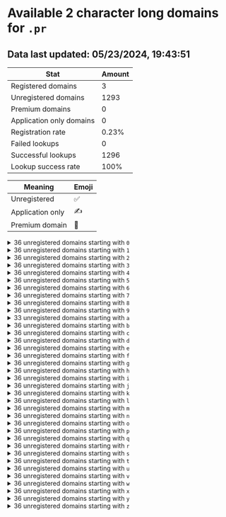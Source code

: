 # Available 2 character long domains for `.pr`

## Data last updated: 05/23/2024, 19:43:51

|Stat|Amount|
|--|--|
|Registered domains|3|
|Unregistered domains|1293|
|Premium domains|0|
|Application only domains|0|
|Registration rate|0.23%|
|Failed lookups|0|
|Successful lookups|1296|
|Lookup success rate|100%|


|Meaning|Emoji|
|--|--|
|Unregistered|:white_check_mark:|
|Application only|:writing_hand:|
|Premium domain|:gem:|

<details>
<summary>36 unregistered domains starting with <bold><code>0</code></bold></summary>

|Type|Domain|
|--|--|
|:white_check_mark:|`00.pr`|
|:white_check_mark:|`01.pr`|
|:white_check_mark:|`02.pr`|
|:white_check_mark:|`03.pr`|
|:white_check_mark:|`04.pr`|
|:white_check_mark:|`05.pr`|
|:white_check_mark:|`06.pr`|
|:white_check_mark:|`07.pr`|
|:white_check_mark:|`08.pr`|
|:white_check_mark:|`09.pr`|
|:white_check_mark:|`0a.pr`|
|:white_check_mark:|`0b.pr`|
|:white_check_mark:|`0c.pr`|
|:white_check_mark:|`0d.pr`|
|:white_check_mark:|`0e.pr`|
|:white_check_mark:|`0f.pr`|
|:white_check_mark:|`0g.pr`|
|:white_check_mark:|`0h.pr`|
|:white_check_mark:|`0i.pr`|
|:white_check_mark:|`0j.pr`|
|:white_check_mark:|`0k.pr`|
|:white_check_mark:|`0l.pr`|
|:white_check_mark:|`0m.pr`|
|:white_check_mark:|`0n.pr`|
|:white_check_mark:|`0o.pr`|
|:white_check_mark:|`0p.pr`|
|:white_check_mark:|`0q.pr`|
|:white_check_mark:|`0r.pr`|
|:white_check_mark:|`0s.pr`|
|:white_check_mark:|`0t.pr`|
|:white_check_mark:|`0u.pr`|
|:white_check_mark:|`0v.pr`|
|:white_check_mark:|`0w.pr`|
|:white_check_mark:|`0x.pr`|
|:white_check_mark:|`0y.pr`|
|:white_check_mark:|`0z.pr`|
</details>
<details>
<summary>36 unregistered domains starting with <bold><code>1</code></bold></summary>

|Type|Domain|
|--|--|
|:white_check_mark:|`10.pr`|
|:white_check_mark:|`11.pr`|
|:white_check_mark:|`12.pr`|
|:white_check_mark:|`13.pr`|
|:white_check_mark:|`14.pr`|
|:white_check_mark:|`15.pr`|
|:white_check_mark:|`16.pr`|
|:white_check_mark:|`17.pr`|
|:white_check_mark:|`18.pr`|
|:white_check_mark:|`19.pr`|
|:white_check_mark:|`1a.pr`|
|:white_check_mark:|`1b.pr`|
|:white_check_mark:|`1c.pr`|
|:white_check_mark:|`1d.pr`|
|:white_check_mark:|`1e.pr`|
|:white_check_mark:|`1f.pr`|
|:white_check_mark:|`1g.pr`|
|:white_check_mark:|`1h.pr`|
|:white_check_mark:|`1i.pr`|
|:white_check_mark:|`1j.pr`|
|:white_check_mark:|`1k.pr`|
|:white_check_mark:|`1l.pr`|
|:white_check_mark:|`1m.pr`|
|:white_check_mark:|`1n.pr`|
|:white_check_mark:|`1o.pr`|
|:white_check_mark:|`1p.pr`|
|:white_check_mark:|`1q.pr`|
|:white_check_mark:|`1r.pr`|
|:white_check_mark:|`1s.pr`|
|:white_check_mark:|`1t.pr`|
|:white_check_mark:|`1u.pr`|
|:white_check_mark:|`1v.pr`|
|:white_check_mark:|`1w.pr`|
|:white_check_mark:|`1x.pr`|
|:white_check_mark:|`1y.pr`|
|:white_check_mark:|`1z.pr`|
</details>
<details>
<summary>36 unregistered domains starting with <bold><code>2</code></bold></summary>

|Type|Domain|
|--|--|
|:white_check_mark:|`20.pr`|
|:white_check_mark:|`21.pr`|
|:white_check_mark:|`22.pr`|
|:white_check_mark:|`23.pr`|
|:white_check_mark:|`24.pr`|
|:white_check_mark:|`25.pr`|
|:white_check_mark:|`26.pr`|
|:white_check_mark:|`27.pr`|
|:white_check_mark:|`28.pr`|
|:white_check_mark:|`29.pr`|
|:white_check_mark:|`2a.pr`|
|:white_check_mark:|`2b.pr`|
|:white_check_mark:|`2c.pr`|
|:white_check_mark:|`2d.pr`|
|:white_check_mark:|`2e.pr`|
|:white_check_mark:|`2f.pr`|
|:white_check_mark:|`2g.pr`|
|:white_check_mark:|`2h.pr`|
|:white_check_mark:|`2i.pr`|
|:white_check_mark:|`2j.pr`|
|:white_check_mark:|`2k.pr`|
|:white_check_mark:|`2l.pr`|
|:white_check_mark:|`2m.pr`|
|:white_check_mark:|`2n.pr`|
|:white_check_mark:|`2o.pr`|
|:white_check_mark:|`2p.pr`|
|:white_check_mark:|`2q.pr`|
|:white_check_mark:|`2r.pr`|
|:white_check_mark:|`2s.pr`|
|:white_check_mark:|`2t.pr`|
|:white_check_mark:|`2u.pr`|
|:white_check_mark:|`2v.pr`|
|:white_check_mark:|`2w.pr`|
|:white_check_mark:|`2x.pr`|
|:white_check_mark:|`2y.pr`|
|:white_check_mark:|`2z.pr`|
</details>
<details>
<summary>36 unregistered domains starting with <bold><code>3</code></bold></summary>

|Type|Domain|
|--|--|
|:white_check_mark:|`30.pr`|
|:white_check_mark:|`31.pr`|
|:white_check_mark:|`32.pr`|
|:white_check_mark:|`33.pr`|
|:white_check_mark:|`34.pr`|
|:white_check_mark:|`35.pr`|
|:white_check_mark:|`36.pr`|
|:white_check_mark:|`37.pr`|
|:white_check_mark:|`38.pr`|
|:white_check_mark:|`39.pr`|
|:white_check_mark:|`3a.pr`|
|:white_check_mark:|`3b.pr`|
|:white_check_mark:|`3c.pr`|
|:white_check_mark:|`3d.pr`|
|:white_check_mark:|`3e.pr`|
|:white_check_mark:|`3f.pr`|
|:white_check_mark:|`3g.pr`|
|:white_check_mark:|`3h.pr`|
|:white_check_mark:|`3i.pr`|
|:white_check_mark:|`3j.pr`|
|:white_check_mark:|`3k.pr`|
|:white_check_mark:|`3l.pr`|
|:white_check_mark:|`3m.pr`|
|:white_check_mark:|`3n.pr`|
|:white_check_mark:|`3o.pr`|
|:white_check_mark:|`3p.pr`|
|:white_check_mark:|`3q.pr`|
|:white_check_mark:|`3r.pr`|
|:white_check_mark:|`3s.pr`|
|:white_check_mark:|`3t.pr`|
|:white_check_mark:|`3u.pr`|
|:white_check_mark:|`3v.pr`|
|:white_check_mark:|`3w.pr`|
|:white_check_mark:|`3x.pr`|
|:white_check_mark:|`3y.pr`|
|:white_check_mark:|`3z.pr`|
</details>
<details>
<summary>36 unregistered domains starting with <bold><code>4</code></bold></summary>

|Type|Domain|
|--|--|
|:white_check_mark:|`40.pr`|
|:white_check_mark:|`41.pr`|
|:white_check_mark:|`42.pr`|
|:white_check_mark:|`43.pr`|
|:white_check_mark:|`44.pr`|
|:white_check_mark:|`45.pr`|
|:white_check_mark:|`46.pr`|
|:white_check_mark:|`47.pr`|
|:white_check_mark:|`48.pr`|
|:white_check_mark:|`49.pr`|
|:white_check_mark:|`4a.pr`|
|:white_check_mark:|`4b.pr`|
|:white_check_mark:|`4c.pr`|
|:white_check_mark:|`4d.pr`|
|:white_check_mark:|`4e.pr`|
|:white_check_mark:|`4f.pr`|
|:white_check_mark:|`4g.pr`|
|:white_check_mark:|`4h.pr`|
|:white_check_mark:|`4i.pr`|
|:white_check_mark:|`4j.pr`|
|:white_check_mark:|`4k.pr`|
|:white_check_mark:|`4l.pr`|
|:white_check_mark:|`4m.pr`|
|:white_check_mark:|`4n.pr`|
|:white_check_mark:|`4o.pr`|
|:white_check_mark:|`4p.pr`|
|:white_check_mark:|`4q.pr`|
|:white_check_mark:|`4r.pr`|
|:white_check_mark:|`4s.pr`|
|:white_check_mark:|`4t.pr`|
|:white_check_mark:|`4u.pr`|
|:white_check_mark:|`4v.pr`|
|:white_check_mark:|`4w.pr`|
|:white_check_mark:|`4x.pr`|
|:white_check_mark:|`4y.pr`|
|:white_check_mark:|`4z.pr`|
</details>
<details>
<summary>36 unregistered domains starting with <bold><code>5</code></bold></summary>

|Type|Domain|
|--|--|
|:white_check_mark:|`50.pr`|
|:white_check_mark:|`51.pr`|
|:white_check_mark:|`52.pr`|
|:white_check_mark:|`53.pr`|
|:white_check_mark:|`54.pr`|
|:white_check_mark:|`55.pr`|
|:white_check_mark:|`56.pr`|
|:white_check_mark:|`57.pr`|
|:white_check_mark:|`58.pr`|
|:white_check_mark:|`59.pr`|
|:white_check_mark:|`5a.pr`|
|:white_check_mark:|`5b.pr`|
|:white_check_mark:|`5c.pr`|
|:white_check_mark:|`5d.pr`|
|:white_check_mark:|`5e.pr`|
|:white_check_mark:|`5f.pr`|
|:white_check_mark:|`5g.pr`|
|:white_check_mark:|`5h.pr`|
|:white_check_mark:|`5i.pr`|
|:white_check_mark:|`5j.pr`|
|:white_check_mark:|`5k.pr`|
|:white_check_mark:|`5l.pr`|
|:white_check_mark:|`5m.pr`|
|:white_check_mark:|`5n.pr`|
|:white_check_mark:|`5o.pr`|
|:white_check_mark:|`5p.pr`|
|:white_check_mark:|`5q.pr`|
|:white_check_mark:|`5r.pr`|
|:white_check_mark:|`5s.pr`|
|:white_check_mark:|`5t.pr`|
|:white_check_mark:|`5u.pr`|
|:white_check_mark:|`5v.pr`|
|:white_check_mark:|`5w.pr`|
|:white_check_mark:|`5x.pr`|
|:white_check_mark:|`5y.pr`|
|:white_check_mark:|`5z.pr`|
</details>
<details>
<summary>36 unregistered domains starting with <bold><code>6</code></bold></summary>

|Type|Domain|
|--|--|
|:white_check_mark:|`60.pr`|
|:white_check_mark:|`61.pr`|
|:white_check_mark:|`62.pr`|
|:white_check_mark:|`63.pr`|
|:white_check_mark:|`64.pr`|
|:white_check_mark:|`65.pr`|
|:white_check_mark:|`66.pr`|
|:white_check_mark:|`67.pr`|
|:white_check_mark:|`68.pr`|
|:white_check_mark:|`69.pr`|
|:white_check_mark:|`6a.pr`|
|:white_check_mark:|`6b.pr`|
|:white_check_mark:|`6c.pr`|
|:white_check_mark:|`6d.pr`|
|:white_check_mark:|`6e.pr`|
|:white_check_mark:|`6f.pr`|
|:white_check_mark:|`6g.pr`|
|:white_check_mark:|`6h.pr`|
|:white_check_mark:|`6i.pr`|
|:white_check_mark:|`6j.pr`|
|:white_check_mark:|`6k.pr`|
|:white_check_mark:|`6l.pr`|
|:white_check_mark:|`6m.pr`|
|:white_check_mark:|`6n.pr`|
|:white_check_mark:|`6o.pr`|
|:white_check_mark:|`6p.pr`|
|:white_check_mark:|`6q.pr`|
|:white_check_mark:|`6r.pr`|
|:white_check_mark:|`6s.pr`|
|:white_check_mark:|`6t.pr`|
|:white_check_mark:|`6u.pr`|
|:white_check_mark:|`6v.pr`|
|:white_check_mark:|`6w.pr`|
|:white_check_mark:|`6x.pr`|
|:white_check_mark:|`6y.pr`|
|:white_check_mark:|`6z.pr`|
</details>
<details>
<summary>36 unregistered domains starting with <bold><code>7</code></bold></summary>

|Type|Domain|
|--|--|
|:white_check_mark:|`70.pr`|
|:white_check_mark:|`71.pr`|
|:white_check_mark:|`72.pr`|
|:white_check_mark:|`73.pr`|
|:white_check_mark:|`74.pr`|
|:white_check_mark:|`75.pr`|
|:white_check_mark:|`76.pr`|
|:white_check_mark:|`77.pr`|
|:white_check_mark:|`78.pr`|
|:white_check_mark:|`79.pr`|
|:white_check_mark:|`7a.pr`|
|:white_check_mark:|`7b.pr`|
|:white_check_mark:|`7c.pr`|
|:white_check_mark:|`7d.pr`|
|:white_check_mark:|`7e.pr`|
|:white_check_mark:|`7f.pr`|
|:white_check_mark:|`7g.pr`|
|:white_check_mark:|`7h.pr`|
|:white_check_mark:|`7i.pr`|
|:white_check_mark:|`7j.pr`|
|:white_check_mark:|`7k.pr`|
|:white_check_mark:|`7l.pr`|
|:white_check_mark:|`7m.pr`|
|:white_check_mark:|`7n.pr`|
|:white_check_mark:|`7o.pr`|
|:white_check_mark:|`7p.pr`|
|:white_check_mark:|`7q.pr`|
|:white_check_mark:|`7r.pr`|
|:white_check_mark:|`7s.pr`|
|:white_check_mark:|`7t.pr`|
|:white_check_mark:|`7u.pr`|
|:white_check_mark:|`7v.pr`|
|:white_check_mark:|`7w.pr`|
|:white_check_mark:|`7x.pr`|
|:white_check_mark:|`7y.pr`|
|:white_check_mark:|`7z.pr`|
</details>
<details>
<summary>36 unregistered domains starting with <bold><code>8</code></bold></summary>

|Type|Domain|
|--|--|
|:white_check_mark:|`80.pr`|
|:white_check_mark:|`81.pr`|
|:white_check_mark:|`82.pr`|
|:white_check_mark:|`83.pr`|
|:white_check_mark:|`84.pr`|
|:white_check_mark:|`85.pr`|
|:white_check_mark:|`86.pr`|
|:white_check_mark:|`87.pr`|
|:white_check_mark:|`88.pr`|
|:white_check_mark:|`89.pr`|
|:white_check_mark:|`8a.pr`|
|:white_check_mark:|`8b.pr`|
|:white_check_mark:|`8c.pr`|
|:white_check_mark:|`8d.pr`|
|:white_check_mark:|`8e.pr`|
|:white_check_mark:|`8f.pr`|
|:white_check_mark:|`8g.pr`|
|:white_check_mark:|`8h.pr`|
|:white_check_mark:|`8i.pr`|
|:white_check_mark:|`8j.pr`|
|:white_check_mark:|`8k.pr`|
|:white_check_mark:|`8l.pr`|
|:white_check_mark:|`8m.pr`|
|:white_check_mark:|`8n.pr`|
|:white_check_mark:|`8o.pr`|
|:white_check_mark:|`8p.pr`|
|:white_check_mark:|`8q.pr`|
|:white_check_mark:|`8r.pr`|
|:white_check_mark:|`8s.pr`|
|:white_check_mark:|`8t.pr`|
|:white_check_mark:|`8u.pr`|
|:white_check_mark:|`8v.pr`|
|:white_check_mark:|`8w.pr`|
|:white_check_mark:|`8x.pr`|
|:white_check_mark:|`8y.pr`|
|:white_check_mark:|`8z.pr`|
</details>
<details>
<summary>36 unregistered domains starting with <bold><code>9</code></bold></summary>

|Type|Domain|
|--|--|
|:white_check_mark:|`90.pr`|
|:white_check_mark:|`91.pr`|
|:white_check_mark:|`92.pr`|
|:white_check_mark:|`93.pr`|
|:white_check_mark:|`94.pr`|
|:white_check_mark:|`95.pr`|
|:white_check_mark:|`96.pr`|
|:white_check_mark:|`97.pr`|
|:white_check_mark:|`98.pr`|
|:white_check_mark:|`99.pr`|
|:white_check_mark:|`9a.pr`|
|:white_check_mark:|`9b.pr`|
|:white_check_mark:|`9c.pr`|
|:white_check_mark:|`9d.pr`|
|:white_check_mark:|`9e.pr`|
|:white_check_mark:|`9f.pr`|
|:white_check_mark:|`9g.pr`|
|:white_check_mark:|`9h.pr`|
|:white_check_mark:|`9i.pr`|
|:white_check_mark:|`9j.pr`|
|:white_check_mark:|`9k.pr`|
|:white_check_mark:|`9l.pr`|
|:white_check_mark:|`9m.pr`|
|:white_check_mark:|`9n.pr`|
|:white_check_mark:|`9o.pr`|
|:white_check_mark:|`9p.pr`|
|:white_check_mark:|`9q.pr`|
|:white_check_mark:|`9r.pr`|
|:white_check_mark:|`9s.pr`|
|:white_check_mark:|`9t.pr`|
|:white_check_mark:|`9u.pr`|
|:white_check_mark:|`9v.pr`|
|:white_check_mark:|`9w.pr`|
|:white_check_mark:|`9x.pr`|
|:white_check_mark:|`9y.pr`|
|:white_check_mark:|`9z.pr`|
</details>
<details>
<summary>33 unregistered domains starting with <bold><code>a</code></bold></summary>

|Type|Domain|
|--|--|
|:white_check_mark:|`a0.pr`|
|:white_check_mark:|`a1.pr`|
|:white_check_mark:|`a2.pr`|
|:white_check_mark:|`a3.pr`|
|:white_check_mark:|`a4.pr`|
|:white_check_mark:|`a5.pr`|
|:white_check_mark:|`a6.pr`|
|:white_check_mark:|`a7.pr`|
|:white_check_mark:|`a8.pr`|
|:white_check_mark:|`a9.pr`|
|:white_check_mark:|`aa.pr`|
|:white_check_mark:|`ab.pr`|
|:white_check_mark:|`ad.pr`|
|:white_check_mark:|`ae.pr`|
|:white_check_mark:|`af.pr`|
|:white_check_mark:|`ah.pr`|
|:white_check_mark:|`aj.pr`|
|:white_check_mark:|`ak.pr`|
|:white_check_mark:|`al.pr`|
|:white_check_mark:|`am.pr`|
|:white_check_mark:|`an.pr`|
|:white_check_mark:|`ao.pr`|
|:white_check_mark:|`ap.pr`|
|:white_check_mark:|`aq.pr`|
|:white_check_mark:|`ar.pr`|
|:white_check_mark:|`as.pr`|
|:white_check_mark:|`at.pr`|
|:white_check_mark:|`au.pr`|
|:white_check_mark:|`av.pr`|
|:white_check_mark:|`aw.pr`|
|:white_check_mark:|`ax.pr`|
|:white_check_mark:|`ay.pr`|
|:white_check_mark:|`az.pr`|
</details>
<details>
<summary>36 unregistered domains starting with <bold><code>b</code></bold></summary>

|Type|Domain|
|--|--|
|:white_check_mark:|`b0.pr`|
|:white_check_mark:|`b1.pr`|
|:white_check_mark:|`b2.pr`|
|:white_check_mark:|`b3.pr`|
|:white_check_mark:|`b4.pr`|
|:white_check_mark:|`b5.pr`|
|:white_check_mark:|`b6.pr`|
|:white_check_mark:|`b7.pr`|
|:white_check_mark:|`b8.pr`|
|:white_check_mark:|`b9.pr`|
|:white_check_mark:|`ba.pr`|
|:white_check_mark:|`bb.pr`|
|:white_check_mark:|`bc.pr`|
|:white_check_mark:|`bd.pr`|
|:white_check_mark:|`be.pr`|
|:white_check_mark:|`bf.pr`|
|:white_check_mark:|`bg.pr`|
|:white_check_mark:|`bh.pr`|
|:white_check_mark:|`bi.pr`|
|:white_check_mark:|`bj.pr`|
|:white_check_mark:|`bk.pr`|
|:white_check_mark:|`bl.pr`|
|:white_check_mark:|`bm.pr`|
|:white_check_mark:|`bn.pr`|
|:white_check_mark:|`bo.pr`|
|:white_check_mark:|`bp.pr`|
|:white_check_mark:|`bq.pr`|
|:white_check_mark:|`br.pr`|
|:white_check_mark:|`bs.pr`|
|:white_check_mark:|`bt.pr`|
|:white_check_mark:|`bu.pr`|
|:white_check_mark:|`bv.pr`|
|:white_check_mark:|`bw.pr`|
|:white_check_mark:|`bx.pr`|
|:white_check_mark:|`by.pr`|
|:white_check_mark:|`bz.pr`|
</details>
<details>
<summary>36 unregistered domains starting with <bold><code>c</code></bold></summary>

|Type|Domain|
|--|--|
|:white_check_mark:|`c0.pr`|
|:white_check_mark:|`c1.pr`|
|:white_check_mark:|`c2.pr`|
|:white_check_mark:|`c3.pr`|
|:white_check_mark:|`c4.pr`|
|:white_check_mark:|`c5.pr`|
|:white_check_mark:|`c6.pr`|
|:white_check_mark:|`c7.pr`|
|:white_check_mark:|`c8.pr`|
|:white_check_mark:|`c9.pr`|
|:white_check_mark:|`ca.pr`|
|:white_check_mark:|`cb.pr`|
|:white_check_mark:|`cc.pr`|
|:white_check_mark:|`cd.pr`|
|:white_check_mark:|`ce.pr`|
|:white_check_mark:|`cf.pr`|
|:white_check_mark:|`cg.pr`|
|:white_check_mark:|`ch.pr`|
|:white_check_mark:|`ci.pr`|
|:white_check_mark:|`cj.pr`|
|:white_check_mark:|`ck.pr`|
|:white_check_mark:|`cl.pr`|
|:white_check_mark:|`cm.pr`|
|:white_check_mark:|`cn.pr`|
|:white_check_mark:|`co.pr`|
|:white_check_mark:|`cp.pr`|
|:white_check_mark:|`cq.pr`|
|:white_check_mark:|`cr.pr`|
|:white_check_mark:|`cs.pr`|
|:white_check_mark:|`ct.pr`|
|:white_check_mark:|`cu.pr`|
|:white_check_mark:|`cv.pr`|
|:white_check_mark:|`cw.pr`|
|:white_check_mark:|`cx.pr`|
|:white_check_mark:|`cy.pr`|
|:white_check_mark:|`cz.pr`|
</details>
<details>
<summary>36 unregistered domains starting with <bold><code>d</code></bold></summary>

|Type|Domain|
|--|--|
|:white_check_mark:|`d0.pr`|
|:white_check_mark:|`d1.pr`|
|:white_check_mark:|`d2.pr`|
|:white_check_mark:|`d3.pr`|
|:white_check_mark:|`d4.pr`|
|:white_check_mark:|`d5.pr`|
|:white_check_mark:|`d6.pr`|
|:white_check_mark:|`d7.pr`|
|:white_check_mark:|`d8.pr`|
|:white_check_mark:|`d9.pr`|
|:white_check_mark:|`da.pr`|
|:white_check_mark:|`db.pr`|
|:white_check_mark:|`dc.pr`|
|:white_check_mark:|`dd.pr`|
|:white_check_mark:|`de.pr`|
|:white_check_mark:|`df.pr`|
|:white_check_mark:|`dg.pr`|
|:white_check_mark:|`dh.pr`|
|:white_check_mark:|`di.pr`|
|:white_check_mark:|`dj.pr`|
|:white_check_mark:|`dk.pr`|
|:white_check_mark:|`dl.pr`|
|:white_check_mark:|`dm.pr`|
|:white_check_mark:|`dn.pr`|
|:white_check_mark:|`do.pr`|
|:white_check_mark:|`dp.pr`|
|:white_check_mark:|`dq.pr`|
|:white_check_mark:|`dr.pr`|
|:white_check_mark:|`ds.pr`|
|:white_check_mark:|`dt.pr`|
|:white_check_mark:|`du.pr`|
|:white_check_mark:|`dv.pr`|
|:white_check_mark:|`dw.pr`|
|:white_check_mark:|`dx.pr`|
|:white_check_mark:|`dy.pr`|
|:white_check_mark:|`dz.pr`|
</details>
<details>
<summary>36 unregistered domains starting with <bold><code>e</code></bold></summary>

|Type|Domain|
|--|--|
|:white_check_mark:|`e0.pr`|
|:white_check_mark:|`e1.pr`|
|:white_check_mark:|`e2.pr`|
|:white_check_mark:|`e3.pr`|
|:white_check_mark:|`e4.pr`|
|:white_check_mark:|`e5.pr`|
|:white_check_mark:|`e6.pr`|
|:white_check_mark:|`e7.pr`|
|:white_check_mark:|`e8.pr`|
|:white_check_mark:|`e9.pr`|
|:white_check_mark:|`ea.pr`|
|:white_check_mark:|`eb.pr`|
|:white_check_mark:|`ec.pr`|
|:white_check_mark:|`ed.pr`|
|:white_check_mark:|`ee.pr`|
|:white_check_mark:|`ef.pr`|
|:white_check_mark:|`eg.pr`|
|:white_check_mark:|`eh.pr`|
|:white_check_mark:|`ei.pr`|
|:white_check_mark:|`ej.pr`|
|:white_check_mark:|`ek.pr`|
|:white_check_mark:|`el.pr`|
|:white_check_mark:|`em.pr`|
|:white_check_mark:|`en.pr`|
|:white_check_mark:|`eo.pr`|
|:white_check_mark:|`ep.pr`|
|:white_check_mark:|`eq.pr`|
|:white_check_mark:|`er.pr`|
|:white_check_mark:|`es.pr`|
|:white_check_mark:|`et.pr`|
|:white_check_mark:|`eu.pr`|
|:white_check_mark:|`ev.pr`|
|:white_check_mark:|`ew.pr`|
|:white_check_mark:|`ex.pr`|
|:white_check_mark:|`ey.pr`|
|:white_check_mark:|`ez.pr`|
</details>
<details>
<summary>36 unregistered domains starting with <bold><code>f</code></bold></summary>

|Type|Domain|
|--|--|
|:white_check_mark:|`f0.pr`|
|:white_check_mark:|`f1.pr`|
|:white_check_mark:|`f2.pr`|
|:white_check_mark:|`f3.pr`|
|:white_check_mark:|`f4.pr`|
|:white_check_mark:|`f5.pr`|
|:white_check_mark:|`f6.pr`|
|:white_check_mark:|`f7.pr`|
|:white_check_mark:|`f8.pr`|
|:white_check_mark:|`f9.pr`|
|:white_check_mark:|`fa.pr`|
|:white_check_mark:|`fb.pr`|
|:white_check_mark:|`fc.pr`|
|:white_check_mark:|`fd.pr`|
|:white_check_mark:|`fe.pr`|
|:white_check_mark:|`ff.pr`|
|:white_check_mark:|`fg.pr`|
|:white_check_mark:|`fh.pr`|
|:white_check_mark:|`fi.pr`|
|:white_check_mark:|`fj.pr`|
|:white_check_mark:|`fk.pr`|
|:white_check_mark:|`fl.pr`|
|:white_check_mark:|`fm.pr`|
|:white_check_mark:|`fn.pr`|
|:white_check_mark:|`fo.pr`|
|:white_check_mark:|`fp.pr`|
|:white_check_mark:|`fq.pr`|
|:white_check_mark:|`fr.pr`|
|:white_check_mark:|`fs.pr`|
|:white_check_mark:|`ft.pr`|
|:white_check_mark:|`fu.pr`|
|:white_check_mark:|`fv.pr`|
|:white_check_mark:|`fw.pr`|
|:white_check_mark:|`fx.pr`|
|:white_check_mark:|`fy.pr`|
|:white_check_mark:|`fz.pr`|
</details>
<details>
<summary>36 unregistered domains starting with <bold><code>g</code></bold></summary>

|Type|Domain|
|--|--|
|:white_check_mark:|`g0.pr`|
|:white_check_mark:|`g1.pr`|
|:white_check_mark:|`g2.pr`|
|:white_check_mark:|`g3.pr`|
|:white_check_mark:|`g4.pr`|
|:white_check_mark:|`g5.pr`|
|:white_check_mark:|`g6.pr`|
|:white_check_mark:|`g7.pr`|
|:white_check_mark:|`g8.pr`|
|:white_check_mark:|`g9.pr`|
|:white_check_mark:|`ga.pr`|
|:white_check_mark:|`gb.pr`|
|:white_check_mark:|`gc.pr`|
|:white_check_mark:|`gd.pr`|
|:white_check_mark:|`ge.pr`|
|:white_check_mark:|`gf.pr`|
|:white_check_mark:|`gg.pr`|
|:white_check_mark:|`gh.pr`|
|:white_check_mark:|`gi.pr`|
|:white_check_mark:|`gj.pr`|
|:white_check_mark:|`gk.pr`|
|:white_check_mark:|`gl.pr`|
|:white_check_mark:|`gm.pr`|
|:white_check_mark:|`gn.pr`|
|:white_check_mark:|`go.pr`|
|:white_check_mark:|`gp.pr`|
|:white_check_mark:|`gq.pr`|
|:white_check_mark:|`gr.pr`|
|:white_check_mark:|`gs.pr`|
|:white_check_mark:|`gt.pr`|
|:white_check_mark:|`gu.pr`|
|:white_check_mark:|`gv.pr`|
|:white_check_mark:|`gw.pr`|
|:white_check_mark:|`gx.pr`|
|:white_check_mark:|`gy.pr`|
|:white_check_mark:|`gz.pr`|
</details>
<details>
<summary>36 unregistered domains starting with <bold><code>h</code></bold></summary>

|Type|Domain|
|--|--|
|:white_check_mark:|`h0.pr`|
|:white_check_mark:|`h1.pr`|
|:white_check_mark:|`h2.pr`|
|:white_check_mark:|`h3.pr`|
|:white_check_mark:|`h4.pr`|
|:white_check_mark:|`h5.pr`|
|:white_check_mark:|`h6.pr`|
|:white_check_mark:|`h7.pr`|
|:white_check_mark:|`h8.pr`|
|:white_check_mark:|`h9.pr`|
|:white_check_mark:|`ha.pr`|
|:white_check_mark:|`hb.pr`|
|:white_check_mark:|`hc.pr`|
|:white_check_mark:|`hd.pr`|
|:white_check_mark:|`he.pr`|
|:white_check_mark:|`hf.pr`|
|:white_check_mark:|`hg.pr`|
|:white_check_mark:|`hh.pr`|
|:white_check_mark:|`hi.pr`|
|:white_check_mark:|`hj.pr`|
|:white_check_mark:|`hk.pr`|
|:white_check_mark:|`hl.pr`|
|:white_check_mark:|`hm.pr`|
|:white_check_mark:|`hn.pr`|
|:white_check_mark:|`ho.pr`|
|:white_check_mark:|`hp.pr`|
|:white_check_mark:|`hq.pr`|
|:white_check_mark:|`hr.pr`|
|:white_check_mark:|`hs.pr`|
|:white_check_mark:|`ht.pr`|
|:white_check_mark:|`hu.pr`|
|:white_check_mark:|`hv.pr`|
|:white_check_mark:|`hw.pr`|
|:white_check_mark:|`hx.pr`|
|:white_check_mark:|`hy.pr`|
|:white_check_mark:|`hz.pr`|
</details>
<details>
<summary>36 unregistered domains starting with <bold><code>i</code></bold></summary>

|Type|Domain|
|--|--|
|:white_check_mark:|`i0.pr`|
|:white_check_mark:|`i1.pr`|
|:white_check_mark:|`i2.pr`|
|:white_check_mark:|`i3.pr`|
|:white_check_mark:|`i4.pr`|
|:white_check_mark:|`i5.pr`|
|:white_check_mark:|`i6.pr`|
|:white_check_mark:|`i7.pr`|
|:white_check_mark:|`i8.pr`|
|:white_check_mark:|`i9.pr`|
|:white_check_mark:|`ia.pr`|
|:white_check_mark:|`ib.pr`|
|:white_check_mark:|`ic.pr`|
|:white_check_mark:|`id.pr`|
|:white_check_mark:|`ie.pr`|
|:white_check_mark:|`if.pr`|
|:white_check_mark:|`ig.pr`|
|:white_check_mark:|`ih.pr`|
|:white_check_mark:|`ii.pr`|
|:white_check_mark:|`ij.pr`|
|:white_check_mark:|`ik.pr`|
|:white_check_mark:|`il.pr`|
|:white_check_mark:|`im.pr`|
|:white_check_mark:|`in.pr`|
|:white_check_mark:|`io.pr`|
|:white_check_mark:|`ip.pr`|
|:white_check_mark:|`iq.pr`|
|:white_check_mark:|`ir.pr`|
|:white_check_mark:|`is.pr`|
|:white_check_mark:|`it.pr`|
|:white_check_mark:|`iu.pr`|
|:white_check_mark:|`iv.pr`|
|:white_check_mark:|`iw.pr`|
|:white_check_mark:|`ix.pr`|
|:white_check_mark:|`iy.pr`|
|:white_check_mark:|`iz.pr`|
</details>
<details>
<summary>36 unregistered domains starting with <bold><code>j</code></bold></summary>

|Type|Domain|
|--|--|
|:white_check_mark:|`j0.pr`|
|:white_check_mark:|`j1.pr`|
|:white_check_mark:|`j2.pr`|
|:white_check_mark:|`j3.pr`|
|:white_check_mark:|`j4.pr`|
|:white_check_mark:|`j5.pr`|
|:white_check_mark:|`j6.pr`|
|:white_check_mark:|`j7.pr`|
|:white_check_mark:|`j8.pr`|
|:white_check_mark:|`j9.pr`|
|:white_check_mark:|`ja.pr`|
|:white_check_mark:|`jb.pr`|
|:white_check_mark:|`jc.pr`|
|:white_check_mark:|`jd.pr`|
|:white_check_mark:|`je.pr`|
|:white_check_mark:|`jf.pr`|
|:white_check_mark:|`jg.pr`|
|:white_check_mark:|`jh.pr`|
|:white_check_mark:|`ji.pr`|
|:white_check_mark:|`jj.pr`|
|:white_check_mark:|`jk.pr`|
|:white_check_mark:|`jl.pr`|
|:white_check_mark:|`jm.pr`|
|:white_check_mark:|`jn.pr`|
|:white_check_mark:|`jo.pr`|
|:white_check_mark:|`jp.pr`|
|:white_check_mark:|`jq.pr`|
|:white_check_mark:|`jr.pr`|
|:white_check_mark:|`js.pr`|
|:white_check_mark:|`jt.pr`|
|:white_check_mark:|`ju.pr`|
|:white_check_mark:|`jv.pr`|
|:white_check_mark:|`jw.pr`|
|:white_check_mark:|`jx.pr`|
|:white_check_mark:|`jy.pr`|
|:white_check_mark:|`jz.pr`|
</details>
<details>
<summary>36 unregistered domains starting with <bold><code>k</code></bold></summary>

|Type|Domain|
|--|--|
|:white_check_mark:|`k0.pr`|
|:white_check_mark:|`k1.pr`|
|:white_check_mark:|`k2.pr`|
|:white_check_mark:|`k3.pr`|
|:white_check_mark:|`k4.pr`|
|:white_check_mark:|`k5.pr`|
|:white_check_mark:|`k6.pr`|
|:white_check_mark:|`k7.pr`|
|:white_check_mark:|`k8.pr`|
|:white_check_mark:|`k9.pr`|
|:white_check_mark:|`ka.pr`|
|:white_check_mark:|`kb.pr`|
|:white_check_mark:|`kc.pr`|
|:white_check_mark:|`kd.pr`|
|:white_check_mark:|`ke.pr`|
|:white_check_mark:|`kf.pr`|
|:white_check_mark:|`kg.pr`|
|:white_check_mark:|`kh.pr`|
|:white_check_mark:|`ki.pr`|
|:white_check_mark:|`kj.pr`|
|:white_check_mark:|`kk.pr`|
|:white_check_mark:|`kl.pr`|
|:white_check_mark:|`km.pr`|
|:white_check_mark:|`kn.pr`|
|:white_check_mark:|`ko.pr`|
|:white_check_mark:|`kp.pr`|
|:white_check_mark:|`kq.pr`|
|:white_check_mark:|`kr.pr`|
|:white_check_mark:|`ks.pr`|
|:white_check_mark:|`kt.pr`|
|:white_check_mark:|`ku.pr`|
|:white_check_mark:|`kv.pr`|
|:white_check_mark:|`kw.pr`|
|:white_check_mark:|`kx.pr`|
|:white_check_mark:|`ky.pr`|
|:white_check_mark:|`kz.pr`|
</details>
<details>
<summary>36 unregistered domains starting with <bold><code>l</code></bold></summary>

|Type|Domain|
|--|--|
|:white_check_mark:|`l0.pr`|
|:white_check_mark:|`l1.pr`|
|:white_check_mark:|`l2.pr`|
|:white_check_mark:|`l3.pr`|
|:white_check_mark:|`l4.pr`|
|:white_check_mark:|`l5.pr`|
|:white_check_mark:|`l6.pr`|
|:white_check_mark:|`l7.pr`|
|:white_check_mark:|`l8.pr`|
|:white_check_mark:|`l9.pr`|
|:white_check_mark:|`la.pr`|
|:white_check_mark:|`lb.pr`|
|:white_check_mark:|`lc.pr`|
|:white_check_mark:|`ld.pr`|
|:white_check_mark:|`le.pr`|
|:white_check_mark:|`lf.pr`|
|:white_check_mark:|`lg.pr`|
|:white_check_mark:|`lh.pr`|
|:white_check_mark:|`li.pr`|
|:white_check_mark:|`lj.pr`|
|:white_check_mark:|`lk.pr`|
|:white_check_mark:|`ll.pr`|
|:white_check_mark:|`lm.pr`|
|:white_check_mark:|`ln.pr`|
|:white_check_mark:|`lo.pr`|
|:white_check_mark:|`lp.pr`|
|:white_check_mark:|`lq.pr`|
|:white_check_mark:|`lr.pr`|
|:white_check_mark:|`ls.pr`|
|:white_check_mark:|`lt.pr`|
|:white_check_mark:|`lu.pr`|
|:white_check_mark:|`lv.pr`|
|:white_check_mark:|`lw.pr`|
|:white_check_mark:|`lx.pr`|
|:white_check_mark:|`ly.pr`|
|:white_check_mark:|`lz.pr`|
</details>
<details>
<summary>36 unregistered domains starting with <bold><code>m</code></bold></summary>

|Type|Domain|
|--|--|
|:white_check_mark:|`m0.pr`|
|:white_check_mark:|`m1.pr`|
|:white_check_mark:|`m2.pr`|
|:white_check_mark:|`m3.pr`|
|:white_check_mark:|`m4.pr`|
|:white_check_mark:|`m5.pr`|
|:white_check_mark:|`m6.pr`|
|:white_check_mark:|`m7.pr`|
|:white_check_mark:|`m8.pr`|
|:white_check_mark:|`m9.pr`|
|:white_check_mark:|`ma.pr`|
|:white_check_mark:|`mb.pr`|
|:white_check_mark:|`mc.pr`|
|:white_check_mark:|`md.pr`|
|:white_check_mark:|`me.pr`|
|:white_check_mark:|`mf.pr`|
|:white_check_mark:|`mg.pr`|
|:white_check_mark:|`mh.pr`|
|:white_check_mark:|`mi.pr`|
|:white_check_mark:|`mj.pr`|
|:white_check_mark:|`mk.pr`|
|:white_check_mark:|`ml.pr`|
|:white_check_mark:|`mm.pr`|
|:white_check_mark:|`mn.pr`|
|:white_check_mark:|`mo.pr`|
|:white_check_mark:|`mp.pr`|
|:white_check_mark:|`mq.pr`|
|:white_check_mark:|`mr.pr`|
|:white_check_mark:|`ms.pr`|
|:white_check_mark:|`mt.pr`|
|:white_check_mark:|`mu.pr`|
|:white_check_mark:|`mv.pr`|
|:white_check_mark:|`mw.pr`|
|:white_check_mark:|`mx.pr`|
|:white_check_mark:|`my.pr`|
|:white_check_mark:|`mz.pr`|
</details>
<details>
<summary>36 unregistered domains starting with <bold><code>n</code></bold></summary>

|Type|Domain|
|--|--|
|:white_check_mark:|`n0.pr`|
|:white_check_mark:|`n1.pr`|
|:white_check_mark:|`n2.pr`|
|:white_check_mark:|`n3.pr`|
|:white_check_mark:|`n4.pr`|
|:white_check_mark:|`n5.pr`|
|:white_check_mark:|`n6.pr`|
|:white_check_mark:|`n7.pr`|
|:white_check_mark:|`n8.pr`|
|:white_check_mark:|`n9.pr`|
|:white_check_mark:|`na.pr`|
|:white_check_mark:|`nb.pr`|
|:white_check_mark:|`nc.pr`|
|:white_check_mark:|`nd.pr`|
|:white_check_mark:|`ne.pr`|
|:white_check_mark:|`nf.pr`|
|:white_check_mark:|`ng.pr`|
|:white_check_mark:|`nh.pr`|
|:white_check_mark:|`ni.pr`|
|:white_check_mark:|`nj.pr`|
|:white_check_mark:|`nk.pr`|
|:white_check_mark:|`nl.pr`|
|:white_check_mark:|`nm.pr`|
|:white_check_mark:|`nn.pr`|
|:white_check_mark:|`no.pr`|
|:white_check_mark:|`np.pr`|
|:white_check_mark:|`nq.pr`|
|:white_check_mark:|`nr.pr`|
|:white_check_mark:|`ns.pr`|
|:white_check_mark:|`nt.pr`|
|:white_check_mark:|`nu.pr`|
|:white_check_mark:|`nv.pr`|
|:white_check_mark:|`nw.pr`|
|:white_check_mark:|`nx.pr`|
|:white_check_mark:|`ny.pr`|
|:white_check_mark:|`nz.pr`|
</details>
<details>
<summary>36 unregistered domains starting with <bold><code>o</code></bold></summary>

|Type|Domain|
|--|--|
|:white_check_mark:|`o0.pr`|
|:white_check_mark:|`o1.pr`|
|:white_check_mark:|`o2.pr`|
|:white_check_mark:|`o3.pr`|
|:white_check_mark:|`o4.pr`|
|:white_check_mark:|`o5.pr`|
|:white_check_mark:|`o6.pr`|
|:white_check_mark:|`o7.pr`|
|:white_check_mark:|`o8.pr`|
|:white_check_mark:|`o9.pr`|
|:white_check_mark:|`oa.pr`|
|:white_check_mark:|`ob.pr`|
|:white_check_mark:|`oc.pr`|
|:white_check_mark:|`od.pr`|
|:white_check_mark:|`oe.pr`|
|:white_check_mark:|`of.pr`|
|:white_check_mark:|`og.pr`|
|:white_check_mark:|`oh.pr`|
|:white_check_mark:|`oi.pr`|
|:white_check_mark:|`oj.pr`|
|:white_check_mark:|`ok.pr`|
|:white_check_mark:|`ol.pr`|
|:white_check_mark:|`om.pr`|
|:white_check_mark:|`on.pr`|
|:white_check_mark:|`oo.pr`|
|:white_check_mark:|`op.pr`|
|:white_check_mark:|`oq.pr`|
|:white_check_mark:|`or.pr`|
|:white_check_mark:|`os.pr`|
|:white_check_mark:|`ot.pr`|
|:white_check_mark:|`ou.pr`|
|:white_check_mark:|`ov.pr`|
|:white_check_mark:|`ow.pr`|
|:white_check_mark:|`ox.pr`|
|:white_check_mark:|`oy.pr`|
|:white_check_mark:|`oz.pr`|
</details>
<details>
<summary>36 unregistered domains starting with <bold><code>p</code></bold></summary>

|Type|Domain|
|--|--|
|:white_check_mark:|`p0.pr`|
|:white_check_mark:|`p1.pr`|
|:white_check_mark:|`p2.pr`|
|:white_check_mark:|`p3.pr`|
|:white_check_mark:|`p4.pr`|
|:white_check_mark:|`p5.pr`|
|:white_check_mark:|`p6.pr`|
|:white_check_mark:|`p7.pr`|
|:white_check_mark:|`p8.pr`|
|:white_check_mark:|`p9.pr`|
|:white_check_mark:|`pa.pr`|
|:white_check_mark:|`pb.pr`|
|:white_check_mark:|`pc.pr`|
|:white_check_mark:|`pd.pr`|
|:white_check_mark:|`pe.pr`|
|:white_check_mark:|`pf.pr`|
|:white_check_mark:|`pg.pr`|
|:white_check_mark:|`ph.pr`|
|:white_check_mark:|`pi.pr`|
|:white_check_mark:|`pj.pr`|
|:white_check_mark:|`pk.pr`|
|:white_check_mark:|`pl.pr`|
|:white_check_mark:|`pm.pr`|
|:white_check_mark:|`pn.pr`|
|:white_check_mark:|`po.pr`|
|:white_check_mark:|`pp.pr`|
|:white_check_mark:|`pq.pr`|
|:white_check_mark:|`pr.pr`|
|:white_check_mark:|`ps.pr`|
|:white_check_mark:|`pt.pr`|
|:white_check_mark:|`pu.pr`|
|:white_check_mark:|`pv.pr`|
|:white_check_mark:|`pw.pr`|
|:white_check_mark:|`px.pr`|
|:white_check_mark:|`py.pr`|
|:white_check_mark:|`pz.pr`|
</details>
<details>
<summary>36 unregistered domains starting with <bold><code>q</code></bold></summary>

|Type|Domain|
|--|--|
|:white_check_mark:|`q0.pr`|
|:white_check_mark:|`q1.pr`|
|:white_check_mark:|`q2.pr`|
|:white_check_mark:|`q3.pr`|
|:white_check_mark:|`q4.pr`|
|:white_check_mark:|`q5.pr`|
|:white_check_mark:|`q6.pr`|
|:white_check_mark:|`q7.pr`|
|:white_check_mark:|`q8.pr`|
|:white_check_mark:|`q9.pr`|
|:white_check_mark:|`qa.pr`|
|:white_check_mark:|`qb.pr`|
|:white_check_mark:|`qc.pr`|
|:white_check_mark:|`qd.pr`|
|:white_check_mark:|`qe.pr`|
|:white_check_mark:|`qf.pr`|
|:white_check_mark:|`qg.pr`|
|:white_check_mark:|`qh.pr`|
|:white_check_mark:|`qi.pr`|
|:white_check_mark:|`qj.pr`|
|:white_check_mark:|`qk.pr`|
|:white_check_mark:|`ql.pr`|
|:white_check_mark:|`qm.pr`|
|:white_check_mark:|`qn.pr`|
|:white_check_mark:|`qo.pr`|
|:white_check_mark:|`qp.pr`|
|:white_check_mark:|`qq.pr`|
|:white_check_mark:|`qr.pr`|
|:white_check_mark:|`qs.pr`|
|:white_check_mark:|`qt.pr`|
|:white_check_mark:|`qu.pr`|
|:white_check_mark:|`qv.pr`|
|:white_check_mark:|`qw.pr`|
|:white_check_mark:|`qx.pr`|
|:white_check_mark:|`qy.pr`|
|:white_check_mark:|`qz.pr`|
</details>
<details>
<summary>36 unregistered domains starting with <bold><code>r</code></bold></summary>

|Type|Domain|
|--|--|
|:white_check_mark:|`r0.pr`|
|:white_check_mark:|`r1.pr`|
|:white_check_mark:|`r2.pr`|
|:white_check_mark:|`r3.pr`|
|:white_check_mark:|`r4.pr`|
|:white_check_mark:|`r5.pr`|
|:white_check_mark:|`r6.pr`|
|:white_check_mark:|`r7.pr`|
|:white_check_mark:|`r8.pr`|
|:white_check_mark:|`r9.pr`|
|:white_check_mark:|`ra.pr`|
|:white_check_mark:|`rb.pr`|
|:white_check_mark:|`rc.pr`|
|:white_check_mark:|`rd.pr`|
|:white_check_mark:|`re.pr`|
|:white_check_mark:|`rf.pr`|
|:white_check_mark:|`rg.pr`|
|:white_check_mark:|`rh.pr`|
|:white_check_mark:|`ri.pr`|
|:white_check_mark:|`rj.pr`|
|:white_check_mark:|`rk.pr`|
|:white_check_mark:|`rl.pr`|
|:white_check_mark:|`rm.pr`|
|:white_check_mark:|`rn.pr`|
|:white_check_mark:|`ro.pr`|
|:white_check_mark:|`rp.pr`|
|:white_check_mark:|`rq.pr`|
|:white_check_mark:|`rr.pr`|
|:white_check_mark:|`rs.pr`|
|:white_check_mark:|`rt.pr`|
|:white_check_mark:|`ru.pr`|
|:white_check_mark:|`rv.pr`|
|:white_check_mark:|`rw.pr`|
|:white_check_mark:|`rx.pr`|
|:white_check_mark:|`ry.pr`|
|:white_check_mark:|`rz.pr`|
</details>
<details>
<summary>36 unregistered domains starting with <bold><code>s</code></bold></summary>

|Type|Domain|
|--|--|
|:white_check_mark:|`s0.pr`|
|:white_check_mark:|`s1.pr`|
|:white_check_mark:|`s2.pr`|
|:white_check_mark:|`s3.pr`|
|:white_check_mark:|`s4.pr`|
|:white_check_mark:|`s5.pr`|
|:white_check_mark:|`s6.pr`|
|:white_check_mark:|`s7.pr`|
|:white_check_mark:|`s8.pr`|
|:white_check_mark:|`s9.pr`|
|:white_check_mark:|`sa.pr`|
|:white_check_mark:|`sb.pr`|
|:white_check_mark:|`sc.pr`|
|:white_check_mark:|`sd.pr`|
|:white_check_mark:|`se.pr`|
|:white_check_mark:|`sf.pr`|
|:white_check_mark:|`sg.pr`|
|:white_check_mark:|`sh.pr`|
|:white_check_mark:|`si.pr`|
|:white_check_mark:|`sj.pr`|
|:white_check_mark:|`sk.pr`|
|:white_check_mark:|`sl.pr`|
|:white_check_mark:|`sm.pr`|
|:white_check_mark:|`sn.pr`|
|:white_check_mark:|`so.pr`|
|:white_check_mark:|`sp.pr`|
|:white_check_mark:|`sq.pr`|
|:white_check_mark:|`sr.pr`|
|:white_check_mark:|`ss.pr`|
|:white_check_mark:|`st.pr`|
|:white_check_mark:|`su.pr`|
|:white_check_mark:|`sv.pr`|
|:white_check_mark:|`sw.pr`|
|:white_check_mark:|`sx.pr`|
|:white_check_mark:|`sy.pr`|
|:white_check_mark:|`sz.pr`|
</details>
<details>
<summary>36 unregistered domains starting with <bold><code>t</code></bold></summary>

|Type|Domain|
|--|--|
|:white_check_mark:|`t0.pr`|
|:white_check_mark:|`t1.pr`|
|:white_check_mark:|`t2.pr`|
|:white_check_mark:|`t3.pr`|
|:white_check_mark:|`t4.pr`|
|:white_check_mark:|`t5.pr`|
|:white_check_mark:|`t6.pr`|
|:white_check_mark:|`t7.pr`|
|:white_check_mark:|`t8.pr`|
|:white_check_mark:|`t9.pr`|
|:white_check_mark:|`ta.pr`|
|:white_check_mark:|`tb.pr`|
|:white_check_mark:|`tc.pr`|
|:white_check_mark:|`td.pr`|
|:white_check_mark:|`te.pr`|
|:white_check_mark:|`tf.pr`|
|:white_check_mark:|`tg.pr`|
|:white_check_mark:|`th.pr`|
|:white_check_mark:|`ti.pr`|
|:white_check_mark:|`tj.pr`|
|:white_check_mark:|`tk.pr`|
|:white_check_mark:|`tl.pr`|
|:white_check_mark:|`tm.pr`|
|:white_check_mark:|`tn.pr`|
|:white_check_mark:|`to.pr`|
|:white_check_mark:|`tp.pr`|
|:white_check_mark:|`tq.pr`|
|:white_check_mark:|`tr.pr`|
|:white_check_mark:|`ts.pr`|
|:white_check_mark:|`tt.pr`|
|:white_check_mark:|`tu.pr`|
|:white_check_mark:|`tv.pr`|
|:white_check_mark:|`tw.pr`|
|:white_check_mark:|`tx.pr`|
|:white_check_mark:|`ty.pr`|
|:white_check_mark:|`tz.pr`|
</details>
<details>
<summary>36 unregistered domains starting with <bold><code>u</code></bold></summary>

|Type|Domain|
|--|--|
|:white_check_mark:|`u0.pr`|
|:white_check_mark:|`u1.pr`|
|:white_check_mark:|`u2.pr`|
|:white_check_mark:|`u3.pr`|
|:white_check_mark:|`u4.pr`|
|:white_check_mark:|`u5.pr`|
|:white_check_mark:|`u6.pr`|
|:white_check_mark:|`u7.pr`|
|:white_check_mark:|`u8.pr`|
|:white_check_mark:|`u9.pr`|
|:white_check_mark:|`ua.pr`|
|:white_check_mark:|`ub.pr`|
|:white_check_mark:|`uc.pr`|
|:white_check_mark:|`ud.pr`|
|:white_check_mark:|`ue.pr`|
|:white_check_mark:|`uf.pr`|
|:white_check_mark:|`ug.pr`|
|:white_check_mark:|`uh.pr`|
|:white_check_mark:|`ui.pr`|
|:white_check_mark:|`uj.pr`|
|:white_check_mark:|`uk.pr`|
|:white_check_mark:|`ul.pr`|
|:white_check_mark:|`um.pr`|
|:white_check_mark:|`un.pr`|
|:white_check_mark:|`uo.pr`|
|:white_check_mark:|`up.pr`|
|:white_check_mark:|`uq.pr`|
|:white_check_mark:|`ur.pr`|
|:white_check_mark:|`us.pr`|
|:white_check_mark:|`ut.pr`|
|:white_check_mark:|`uu.pr`|
|:white_check_mark:|`uv.pr`|
|:white_check_mark:|`uw.pr`|
|:white_check_mark:|`ux.pr`|
|:white_check_mark:|`uy.pr`|
|:white_check_mark:|`uz.pr`|
</details>
<details>
<summary>36 unregistered domains starting with <bold><code>v</code></bold></summary>

|Type|Domain|
|--|--|
|:white_check_mark:|`v0.pr`|
|:white_check_mark:|`v1.pr`|
|:white_check_mark:|`v2.pr`|
|:white_check_mark:|`v3.pr`|
|:white_check_mark:|`v4.pr`|
|:white_check_mark:|`v5.pr`|
|:white_check_mark:|`v6.pr`|
|:white_check_mark:|`v7.pr`|
|:white_check_mark:|`v8.pr`|
|:white_check_mark:|`v9.pr`|
|:white_check_mark:|`va.pr`|
|:white_check_mark:|`vb.pr`|
|:white_check_mark:|`vc.pr`|
|:white_check_mark:|`vd.pr`|
|:white_check_mark:|`ve.pr`|
|:white_check_mark:|`vf.pr`|
|:white_check_mark:|`vg.pr`|
|:white_check_mark:|`vh.pr`|
|:white_check_mark:|`vi.pr`|
|:white_check_mark:|`vj.pr`|
|:white_check_mark:|`vk.pr`|
|:white_check_mark:|`vl.pr`|
|:white_check_mark:|`vm.pr`|
|:white_check_mark:|`vn.pr`|
|:white_check_mark:|`vo.pr`|
|:white_check_mark:|`vp.pr`|
|:white_check_mark:|`vq.pr`|
|:white_check_mark:|`vr.pr`|
|:white_check_mark:|`vs.pr`|
|:white_check_mark:|`vt.pr`|
|:white_check_mark:|`vu.pr`|
|:white_check_mark:|`vv.pr`|
|:white_check_mark:|`vw.pr`|
|:white_check_mark:|`vx.pr`|
|:white_check_mark:|`vy.pr`|
|:white_check_mark:|`vz.pr`|
</details>
<details>
<summary>36 unregistered domains starting with <bold><code>w</code></bold></summary>

|Type|Domain|
|--|--|
|:white_check_mark:|`w0.pr`|
|:white_check_mark:|`w1.pr`|
|:white_check_mark:|`w2.pr`|
|:white_check_mark:|`w3.pr`|
|:white_check_mark:|`w4.pr`|
|:white_check_mark:|`w5.pr`|
|:white_check_mark:|`w6.pr`|
|:white_check_mark:|`w7.pr`|
|:white_check_mark:|`w8.pr`|
|:white_check_mark:|`w9.pr`|
|:white_check_mark:|`wa.pr`|
|:white_check_mark:|`wb.pr`|
|:white_check_mark:|`wc.pr`|
|:white_check_mark:|`wd.pr`|
|:white_check_mark:|`we.pr`|
|:white_check_mark:|`wf.pr`|
|:white_check_mark:|`wg.pr`|
|:white_check_mark:|`wh.pr`|
|:white_check_mark:|`wi.pr`|
|:white_check_mark:|`wj.pr`|
|:white_check_mark:|`wk.pr`|
|:white_check_mark:|`wl.pr`|
|:white_check_mark:|`wm.pr`|
|:white_check_mark:|`wn.pr`|
|:white_check_mark:|`wo.pr`|
|:white_check_mark:|`wp.pr`|
|:white_check_mark:|`wq.pr`|
|:white_check_mark:|`wr.pr`|
|:white_check_mark:|`ws.pr`|
|:white_check_mark:|`wt.pr`|
|:white_check_mark:|`wu.pr`|
|:white_check_mark:|`wv.pr`|
|:white_check_mark:|`ww.pr`|
|:white_check_mark:|`wx.pr`|
|:white_check_mark:|`wy.pr`|
|:white_check_mark:|`wz.pr`|
</details>
<details>
<summary>36 unregistered domains starting with <bold><code>x</code></bold></summary>

|Type|Domain|
|--|--|
|:white_check_mark:|`x0.pr`|
|:white_check_mark:|`x1.pr`|
|:white_check_mark:|`x2.pr`|
|:white_check_mark:|`x3.pr`|
|:white_check_mark:|`x4.pr`|
|:white_check_mark:|`x5.pr`|
|:white_check_mark:|`x6.pr`|
|:white_check_mark:|`x7.pr`|
|:white_check_mark:|`x8.pr`|
|:white_check_mark:|`x9.pr`|
|:white_check_mark:|`xa.pr`|
|:white_check_mark:|`xb.pr`|
|:white_check_mark:|`xc.pr`|
|:white_check_mark:|`xd.pr`|
|:white_check_mark:|`xe.pr`|
|:white_check_mark:|`xf.pr`|
|:white_check_mark:|`xg.pr`|
|:white_check_mark:|`xh.pr`|
|:white_check_mark:|`xi.pr`|
|:white_check_mark:|`xj.pr`|
|:white_check_mark:|`xk.pr`|
|:white_check_mark:|`xl.pr`|
|:white_check_mark:|`xm.pr`|
|:white_check_mark:|`xn.pr`|
|:white_check_mark:|`xo.pr`|
|:white_check_mark:|`xp.pr`|
|:white_check_mark:|`xq.pr`|
|:white_check_mark:|`xr.pr`|
|:white_check_mark:|`xs.pr`|
|:white_check_mark:|`xt.pr`|
|:white_check_mark:|`xu.pr`|
|:white_check_mark:|`xv.pr`|
|:white_check_mark:|`xw.pr`|
|:white_check_mark:|`xx.pr`|
|:white_check_mark:|`xy.pr`|
|:white_check_mark:|`xz.pr`|
</details>
<details>
<summary>36 unregistered domains starting with <bold><code>y</code></bold></summary>

|Type|Domain|
|--|--|
|:white_check_mark:|`y0.pr`|
|:white_check_mark:|`y1.pr`|
|:white_check_mark:|`y2.pr`|
|:white_check_mark:|`y3.pr`|
|:white_check_mark:|`y4.pr`|
|:white_check_mark:|`y5.pr`|
|:white_check_mark:|`y6.pr`|
|:white_check_mark:|`y7.pr`|
|:white_check_mark:|`y8.pr`|
|:white_check_mark:|`y9.pr`|
|:white_check_mark:|`ya.pr`|
|:white_check_mark:|`yb.pr`|
|:white_check_mark:|`yc.pr`|
|:white_check_mark:|`yd.pr`|
|:white_check_mark:|`ye.pr`|
|:white_check_mark:|`yf.pr`|
|:white_check_mark:|`yg.pr`|
|:white_check_mark:|`yh.pr`|
|:white_check_mark:|`yi.pr`|
|:white_check_mark:|`yj.pr`|
|:white_check_mark:|`yk.pr`|
|:white_check_mark:|`yl.pr`|
|:white_check_mark:|`ym.pr`|
|:white_check_mark:|`yn.pr`|
|:white_check_mark:|`yo.pr`|
|:white_check_mark:|`yp.pr`|
|:white_check_mark:|`yq.pr`|
|:white_check_mark:|`yr.pr`|
|:white_check_mark:|`ys.pr`|
|:white_check_mark:|`yt.pr`|
|:white_check_mark:|`yu.pr`|
|:white_check_mark:|`yv.pr`|
|:white_check_mark:|`yw.pr`|
|:white_check_mark:|`yx.pr`|
|:white_check_mark:|`yy.pr`|
|:white_check_mark:|`yz.pr`|
</details>
<details>
<summary>36 unregistered domains starting with <bold><code>z</code></bold></summary>

|Type|Domain|
|--|--|
|:white_check_mark:|`z0.pr`|
|:white_check_mark:|`z1.pr`|
|:white_check_mark:|`z2.pr`|
|:white_check_mark:|`z3.pr`|
|:white_check_mark:|`z4.pr`|
|:white_check_mark:|`z5.pr`|
|:white_check_mark:|`z6.pr`|
|:white_check_mark:|`z7.pr`|
|:white_check_mark:|`z8.pr`|
|:white_check_mark:|`z9.pr`|
|:white_check_mark:|`za.pr`|
|:white_check_mark:|`zb.pr`|
|:white_check_mark:|`zc.pr`|
|:white_check_mark:|`zd.pr`|
|:white_check_mark:|`ze.pr`|
|:white_check_mark:|`zf.pr`|
|:white_check_mark:|`zg.pr`|
|:white_check_mark:|`zh.pr`|
|:white_check_mark:|`zi.pr`|
|:white_check_mark:|`zj.pr`|
|:white_check_mark:|`zk.pr`|
|:white_check_mark:|`zl.pr`|
|:white_check_mark:|`zm.pr`|
|:white_check_mark:|`zn.pr`|
|:white_check_mark:|`zo.pr`|
|:white_check_mark:|`zp.pr`|
|:white_check_mark:|`zq.pr`|
|:white_check_mark:|`zr.pr`|
|:white_check_mark:|`zs.pr`|
|:white_check_mark:|`zt.pr`|
|:white_check_mark:|`zu.pr`|
|:white_check_mark:|`zv.pr`|
|:white_check_mark:|`zw.pr`|
|:white_check_mark:|`zx.pr`|
|:white_check_mark:|`zy.pr`|
|:white_check_mark:|`zz.pr`|
</details>